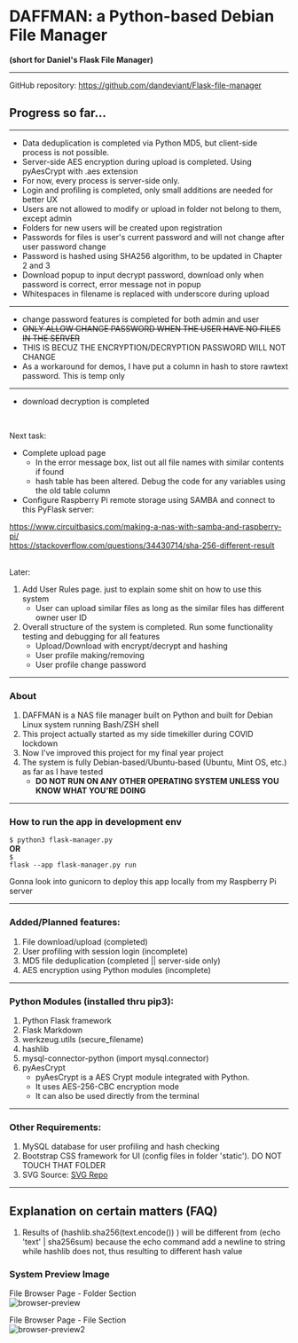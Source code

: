 # DAFFMAN: a Python-based Debian File Manager

<b>(short for Daniel's Flask File Manager)</b>

---

GitHub repository: https://github.com/dandeviant/Flask-file-manager

Progress so far...
---
---
- Data deduplication is completed via Python MD5, but client-side process is not possible.<br>
- Server-side AES encryption during upload is completed. Using pyAesCrypt with .aes extension
- For now, every process is server-side only.<br>
- Login and profiling is completed, only small additions are needed for better UX<br>
- Users are not allowed to modify or upload in folder not belong to them, except admin<br>
- Folders for new users will be created upon registration<br>
- Passwords for files is user's current password and will not change after user password change<br>
- Password is hashed using SHA256 algorithm, to be updated in Chapter 2 and 3<br>
- Download popup to input decrypt password, download only when password is correct, error message not in popup<br>
- Whitespaces in filename is replaced with underscore during upload
---
- change password features is completed for both admin and user
- <s>ONLY ALLOW CHANGE PASSWORD WHEN THE USER HAVE NO FILES IN THE SERVER</s>
- THIS IS BECUZ THE ENCRYPTION/DECRYPTION PASSWORD WILL NOT CHANGE<br>
- As a workaround for demos, I have put a column in hash to store rawtext password. This is temp only<br>

---
- download decryption is completed
<br>

Next task:<br>

- Complete upload page<br>
    - In the error message box, list out all file names with similar contents if found<br>
    - hash table has been altered. Debug the code for any variables using the old table column<br>
- Configure Raspberry Pi remote storage using SAMBA and connect to this PyFlask server: 

https://www.circuitbasics.com/making-a-nas-with-samba-and-raspberry-pi/<br>
https://stackoverflow.com/questions/34430714/sha-256-different-result <br>
<br>

Later:<br>

1. Add User Rules page. just to explain some shit on how to use this system
    - User can upload similar files as long as the similar files has different owner user ID
2. Overall structure of the system is completed. Run some functionality testing and debugging for all features
    - Upload/Download with encrypt/decrypt and hashing
    - User profile making/removing
    - User profile change password
    
---

### About

1. DAFFMAN is a NAS file manager built on Python and built for Debian Linux system running Bash/ZSH shell
2. This project actually started as my side timekiller during COVID lockdown
3. Now I've improved this project for my final year project
4. The system is fully Debian-based/Ubuntu-based (Ubuntu, Mint OS, etc.) as far as I have tested<b>
    - DO NOT RUN ON ANY OTHER OPERATING SYSTEM UNLESS YOU KNOW WHAT YOU'RE DOING</b>

---

### How to run the app in development env
<code>$ python3 flask-manager.py</code><br>
<b>OR</b><br>
<code>$ flask --app flask-manager.py run</code>

Gonna look into gunicorn to deploy this app locally from my Raspberry Pi server

---

### Added/Planned features:

1. File download/upload (completed)
2. User profiling with session login (incomplete)
3. MD5 file deduplication  (completed || server-side only)
4. AES encryption using Python modules (incomplete)

---

### Python Modules (installed thru pip3):

1. Python Flask framework
2. Flask Markdown
3. werkzeug.utils (secure_filename)
4. hashlib
5. mysql-connector-python (import mysql.connector)
6. pyAesCrypt
    - pyAesCrypt is a AES Crypt module integrated with Python.<br>
    - It uses AES-256-CBC encryption mode<br>
    - It can also be used directly from the terminal<br>

---

### Other Requirements:

1. MySQL database for user profiling and hash checking
2. Bootstrap CSS framework for UI (config files in folder 'static'). DO NOT TOUCH THAT FOLDER
3. SVG Source: <a href="https://www.svgrepo.com/" target="_blank">SVG Repo</a>

---

## Explanation on certain matters (FAQ)

1. Results of (hashlib.sha256(text.encode()) ) will be different from (echo 'text' | sha256sum) because the echo command add a newline to string while hashlib does not, thus resulting to different hash value

### System Preview Image

File Browser Page - Folder Section<br>
![browser-preview](https://user-images.githubusercontent.com/68473358/209222789-4dc5b62a-fab2-41e2-9a2f-f3595fc62485.png)

File Browser Page - File Section<br>
![browser-preview2](https://user-images.githubusercontent.com/68473358/209222849-b7df5633-e66b-4147-8257-9832d63d6e67.png)


